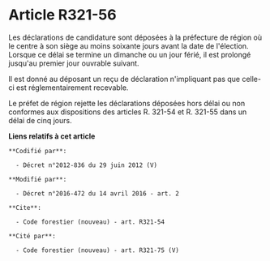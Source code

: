 # Article R321-56

Les déclarations de candidature sont déposées à la préfecture de région où le centre à son siège au moins soixante jours
avant la date de l'élection. Lorsque ce délai se termine un dimanche ou un jour férié, il est prolongé jusqu'au premier jour
ouvrable suivant.

Il est donné au déposant un reçu de déclaration n'impliquant pas que celle-ci est réglementairement recevable. 

Le préfet de région rejette les déclarations déposées hors délai ou non conformes aux dispositions des articles R. 321-54 et
R. 321-55 dans un délai de cinq jours.

**Liens relatifs à cet article**

	**Codifié par**:

	  - Décret n°2012-836 du 29 juin 2012 (V)

	**Modifié par**:

	  - Décret n°2016-472 du 14 avril 2016 - art. 2

	**Cite**:

	  - Code forestier (nouveau) - art. R321-54

	**Cité par**:

	  - Code forestier (nouveau) - art. R321-75 (V)
